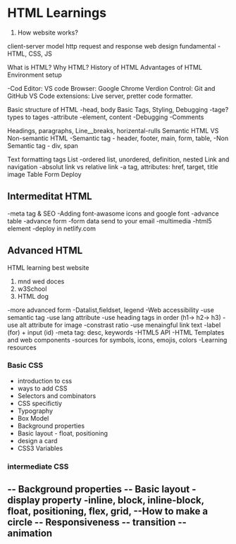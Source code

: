 # HTML Learnings

1. How website works?

client-server model
http request and response
web design fundamental - HTML, CSS, JS

What is HTML? Why HTML?
History of HTML 
Advantages of HTML
Environment setup

-Cod Editor: VS code
Browser: Google Chrome
Verdion Control: Git and GitHub
VS Code extensions: Live server, pretter code formatter.


Basic structure of HTML
-head, body
Basic Tags, Styling, Debugging
-tage? types to tages
-attribute
-element, content
-Debugging
-Comments

Headings, paragraphs, Line__breaks, horizental-rulls
Semantic HTML VS Non-semantic HTML
-Semantic tag - header, footer, main, form, table,
-Non Semantic tag - div, span

Text formatting tags
List
-ordered list, unordered, definition, nested 
Link and navigation
-absolut link vs relative link 
-a tag, attributes: href, target, title
image
Table
Form
Deploy

## Intermeditat HTML

-meta tag & SEO
-Adding font-awasome icons and google font 
-advance table
-advance form 
-form data send to your email
-multimedia 
-html5 element
-deploy in netlify.com

## Advanced HTML

HTML learning best website 
1. mnd wed doces
2. w3School
3. HTML dog

-more advanced form
-Datalist,fieldset, legend
-Web accessibility
 -use semantic tag
 -use lang attribute
 -use heading tags in order (h1-> h2-> h3)
 -use alt attribute for image
 -constrast ratio
 -use menaingful link text
 -label (for) + input (id)
 -meta tag: desc, keywords
-HTML5 API
-HTML Templates and web components
-sources for symbols, icons, emojis, colors
-Learning resources

### Basic CSS

- introduction to css 
- ways to add CSS
- Selectors and combinators
- CSS specifictiy
- Typography
- Box Model
- Background properties
- Basic layout - float, positioning
- design a card
- CSS3 Variables

### intermediate CSS

-- Background properties
-- Basic layout - display property -inline, block, inline-block, float, positioning, flex, grid,
--How to make a circle
-- Responsiveness
-- transition
-- animation
-- 

